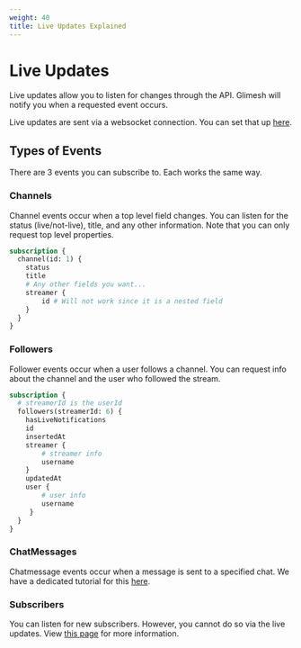 ```yaml
---
weight: 40
title: Live Updates Explained
---
```


# Live Updates

Live updates allow you to listen for changes through the API.  Glimesh will notify you when a requested event occurs.

Live updates are sent via a websocket connection. You can set that up [here](/api-docs/docs/chat/websockets/).

## Types of Events

There are 3 events you can subscribe to. Each works the same way.

### Channels

Channel events occur when a top level field changes. You can listen for the status (live/not-live), title, and any other information. Note that you can only request top level properties.

```graphql
subscription {
  channel(id: 1) {
    status
    title
    # Any other fields you want...
    streamer {
        id # Will not work since it is a nested field
    }
  }
}
```

### Followers

Follower events occur when a user follows a channel. You can request info about the channel and the user who followed the stream.

```graphql
subscription {
  # streamerId is the userId
  followers(streamerId: 6) {
    hasLiveNotifications
    id
    insertedAt
    streamer {
        # streamer info
        username
    }
    updatedAt
    user {
        # user info
        username
     }
  }
}
```

### ChatMessages

Chatmessage events occur when a message is sent to a specified chat. We have a dedicated tutorial for this [here](/api-docs/docs/chat/websockets/).

### Subscribers

You can listen for new subscribers. However, you cannot do so via the live updates. View [this page](/api-docs/docs/live-updates/subscribers/) for more information.